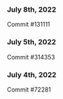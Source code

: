 ### July 8th, 2022

Commit #131111

### July 5th, 2022

Commit #314353


### July 4th, 2022

Commit #72281
